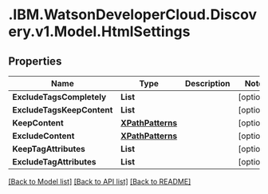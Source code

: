 # .IBM.WatsonDeveloperCloud.Discovery.v1.Model.HtmlSettings
## Properties

Name | Type | Description | Notes
------------ | ------------- | ------------- | -------------
**ExcludeTagsCompletely** | **List<string>** |  | [optional] 
**ExcludeTagsKeepContent** | **List<string>** |  | [optional] 
**KeepContent** | [**XPathPatterns**](XPathPatterns.md) |  | [optional] 
**ExcludeContent** | [**XPathPatterns**](XPathPatterns.md) |  | [optional] 
**KeepTagAttributes** | **List<string>** |  | [optional] 
**ExcludeTagAttributes** | **List<string>** |  | [optional] 

[[Back to Model list]](../README.md#documentation-for-models) [[Back to API list]](../README.md#documentation-for-api-endpoints) [[Back to README]](../README.md)

